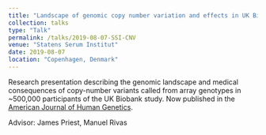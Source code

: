 ```yaml
---
title: "Landscape of genomic copy number variation and effects in UK Biobank"
collection: talks
type: "Talk"
permalink: /talks/2019-08-07-SSI-CNV
venue: "Statens Serum Institut"
date: 2019-08-07
location: "Copenhagen, Denmark"
---
```


Research presentation describing the genomic landscape and medical consequences of copy-number variants called from array genotypes in ~500,000 participants of the UK Biobank study. Now published in the [American Journal of Human Genetics](../publication/2019-08-01-Phenome-wide-Burden-of-Copy-Number-Variation-in-the-UK-Biobank).

Advisor: James Priest, Manuel Rivas

